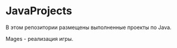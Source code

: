 # JavaProjects
В этом репозитории размещены выполненные проекты по Java.

Mages - реализация игры.

